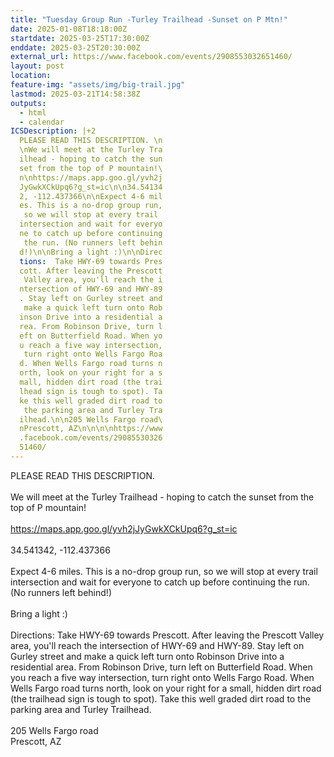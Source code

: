```yaml
---
title: "Tuesday Group Run -Turley Trailhead -Sunset on P Mtn!"
date: 2025-01-08T18:18:00Z
startdate: 2025-03-25T17:30:00Z
enddate: 2025-03-25T20:30:00Z
external_url: https://www.facebook.com/events/2908553032651460/
layout: post
location: 
feature-img: "assets/img/big-trail.jpg"
lastmod: 2025-03-21T14:58:38Z
outputs:
  - html
  - calendar
ICSDescription: |+2
  PLEASE READ THIS DESCRIPTION. \n  \nWe will meet at the Turley Tra  ilhead - hoping to catch the sun  set from the top of P mountain!\  n\nhttps://maps.app.goo.gl/yvh2j  JyGwkXCkUpq6?g_st=ic\n\n34.54134  2, -112.437366\n\nExpect 4-6 mil  es. This is a no-drop group run,   so we will stop at every trail   intersection and wait for everyo  ne to catch up before continuing   the run. (No runners left behin  d!)\n\nBring a light :)\n\nDirec  tions:  Take HWY-69 towards Pres  cott. After leaving the Prescott   Valley area, you'll reach the i  ntersection of HWY-69 and HWY-89  . Stay left on Gurley street and   make a quick left turn onto Rob  inson Drive into a residential a  rea. From Robinson Drive, turn l  eft on Butterfield Road. When yo  u reach a five way intersection,   turn right onto Wells Fargo Roa  d. When Wells Fargo road turns n  orth, look on your right for a s  mall, hidden dirt road (the trai  lhead sign is tough to spot). Ta  ke this well graded dirt road to   the parking area and Turley Tra  ilhead.\n\n205 Wells Fargo road\  nPrescott, AZ\n\n\n\nhttps://www  .facebook.com/events/29085530326  51460/
---
```


PLEASE READ THIS DESCRIPTION. <br>
  <br>
  We will meet at the Turley Trailhead - hoping to catch the sunset from the top of P mountain!<br>
  <br>
  [https://maps.app.goo.gl/yvh2jJyGwkXCkUpq6?g_st=ic<br>
](https://maps.app.goo.gl/yvh2jJyGwkXCkUpq6?g_st=ic<br>
)  <br>
  34.541342, -112.437366<br>
  <br>
  Expect 4-6 miles. This is a no-drop group run, so we will stop at every trail intersection and wait for everyone to catch up before continuing the run. (No runners left behind!)<br>
  <br>
  Bring a light &#58;)<br>
  <br>
  Directions&#58;  Take HWY-69 towards Prescott. After leaving the Prescott Valley area, you'll reach the intersection of HWY-69 and HWY-89. Stay left on Gurley street and make a quick left turn onto Robinson Drive into a residential area. From Robinson Drive, turn left on Butterfield Road. When you reach a five way intersection, turn right onto Wells Fargo Road. When Wells Fargo road turns north, look on your right for a small, hidden dirt road (the trailhead sign is tough to spot). Take this well graded dirt road to the parking area and Turley Trailhead.<br>
  <br>
  205 Wells Fargo road<br>
  Prescott, AZ<br>
  <br>
  <br>
  <br>
  

